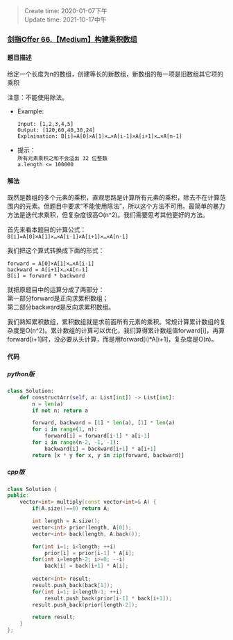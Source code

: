 > Create time: 2020-01-07下午  
> Update time: 2021-10-17中午

### [剑指Offer 66.【Medium】构建乘积数组](https://leetcode-cn.com/problems/gou-jian-cheng-ji-shu-zu-lcof/)

#### 题目描述
给定一个长度为n的数组，创建等长的新数组，新数组的每一项是旧数组其它项的乘积  

注意：不能使用除法。

- Example:
    ```
    Input: [1,2,3,4,5]
    Output: [120,60,40,30,24]
    Explaination: B[i]=A[0]×A[1]×…×A[i-1]×A[i+1]×…×A[n-1]
    ```  

- 提示：  
    `所有元素乘积之和不会溢出 32 位整数`  
    `a.length <= 100000`  

#### 解法
既然是数组的多个元素的乘积，直观思路是计算所有元素的乘积，除去不在计算范围内的元素。但题目中要求“不能使用除法”，所以这个方法不可用。最简单的暴力方法是迭代求乘积，但复杂度很高O(n^2)。我们需要思考其他更好的方法。

首先来看本题目的计算公式：  
`B[i]=A[0]×A[1]×…×A[i-1]×A[i+1]×…×A[n-1]`  

我们把这个算式转换成下面的形式：
```
forward = A[0]×A[1]×…×A[i-1]
backward = A[i+1]×…×A[n-1]
B[i] = forward * backward
```
就把原题目中的运算分成了两部分：  
第一部分forward是正向求累积数组；  
第二部分backward是反向求累积数组。

我们熟知累积数组，累积数组就是求前面所有元素的乘积。常规计算累计数组的复杂度是O(n^2)。累计数组的计算可以优化，我们算得累计数组值forward[i]，再算forward[i+1]时，没必要从头计算，而是用forward[i]*A[i+1]，复杂度是O(n)。



#### 代码
##### python版
```python
class Solution:
    def constructArr(self, a: List[int]) -> List[int]:
        n = len(a)
        if not n: return a

        forward, backward = [1] * len(a), [1] * len(a)
        for i in range(1, n):
            forward[i] = forward[i-1] * a[i-1]
        for i in range(n-2, -1, -1):
            backward[i] = backward[i+1] * a[i+1]
        return [x * y for x, y in zip(forward, backward)]
```

##### cpp版
```cpp
class Solution {
public:
    vector<int> multiply(const vector<int>& A) {
        if(A.size()==0) return A;

        int length = A.size();
        vector<int> prior(length, A[0]);
        vector<int> back(length, A.back());

        for(int i=1; i<length; ++i)
            prior[i] = prior[i-1] * A[i];
        for(int i=length-2; i>=0; --i)
            back[i] = back[i+1] * A[i];
        
        vector<int> result;
        result.push_back(back[1]);
        for(int i=1; i<length-1; ++i)
            result.push_back(prior[i-1] * back[i+1]);
        result.push_back(prior[length-2]);

        return result;
    }
};
```